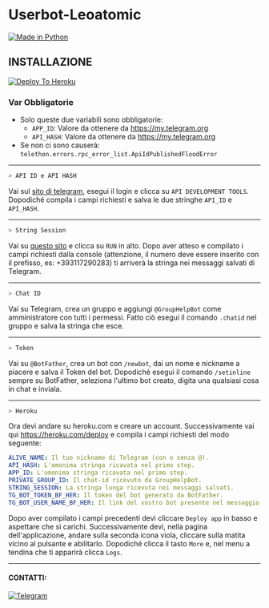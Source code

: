 # Userbot-Leoatomic


[![Made in Python](https://img.shields.io/badge/Made%20in-python-red.svg)](https://www.python.org/)

## INSTALLAZIONE

[![Deploy To Heroku](https://www.herokucdn.com/deploy/button.svg)](https://heroku.com/deploy)

### Var Obbligatorie

- Solo queste due variabili sono obbligatorie:
  - `APP_ID`: Valore da ottenere da <https://my.telegram.org>
  - `API_HASH`: Valore da ottenere da <https://my.telegram.org>
- Se non ci sono causerà: `telethon.errors.rpc_error_list.ApiIdPublishedFloodError`

***
```bash
> API ID e API HASH
```
Vai sul [sito di telegram](my.telegram.org/), esegui il login e clicca su `API DEVELOPMENT TOOLS`. Dopodiché compila i campi richiesti e salva le due stringhe `API_ID` e `API_HASH`.

***

```bash
> String Session
```
Vai su [questo sito](repl.it/@Ilas69/generatestringsession) e clicca su `RUN` in alto. Dopo aver atteso e compilato i campi richiesti dalla console (attenzione, il numero deve essere inserito con il prefisso, es: +393117290283) ti arriverà la stringa nei messaggi salvati di Telegram.

***

```bash
> Chat ID
```
Vai su Telegram, crea un gruppo e aggiungi `@GroupHelpBot` come amministratore con tutti i permessi. Fatto ciò esegui il comando `.chatid` nel gruppo e salva la stringa che esce.

***

```bash
> Token
```
Vai su `@BotFather`, crea un bot con `/newbot`, dai un nome e nickname a piacere e salva il Token del bot. Dopodiché esegui il comando `/setinline` sempre su BotFather, seleziona l'ultimo bot creato, digita una qualsiasi cosa in chat e inviala.

***

```bash
> Heroku
```
Ora devi andare su heroku.com e creare un account. Successivamente vai qui https://heroku.com/deploy e compila i campi richiesti del modo seguente:
```yaml
ALIVE_NAME: Il tuo nickname di Telegram (con o senza @).
API_HASH: L'omonima stringa ricavata nel primo step.
APP_ID: L'omonima stringa ricavata nel primo step.
PRIVATE_GROUP_ID: Il chat-id ricevuto da GroupHelpBot.
STRING_SESSION: La stringa lunga ricevuta nei messaggi salvati.
TG_BOT_TOKEN_BF_HER: Il token del bot generato da BotFather.
TG_BOT_USER_NAME_BF_HER: Il link del vostro bot presente nel messaggio di BotFather (es: t.me/NomeDelBot).
```
Dopo aver compilato i campi precedenti devi cliccare `Deploy app` in basso e aspettare che si carichi. Successivamente devi, nella pagina dell'applicazione, andare sulla seconda icona viola, cliccare sulla matita vicino al pulsante e abilitarlo. Dopodiché clicca il tasto `More` e, nel menu a tendina che ti apparirà clicca `Logs`.

***

#### CONTATTI:

[![Telegram](https://img.shields.io/badge/TG-%20@Leoatomic-black.svg)](https://t.me/Leoatomic)
